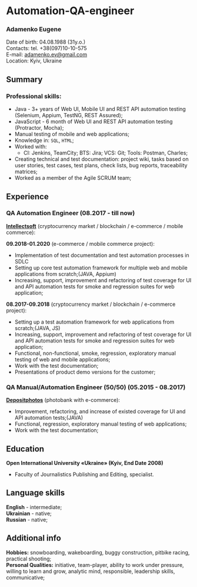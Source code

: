 # Automation-QA-engineer
### Adamenko Eugene
Date of birth: 04.08.1988 (31y.o.)  
Contacts: tel. +38(097)10-10-575  
E-mail: adamenko.ev@gmail.com  
Location: Kyiv, Ukraine  

## Summary
### Professional skills: 
* Java - 3+ years of Web UI, Mobile UI and REST API automation testing (Selenium, Appium, TestNG, REST Assured);
* JavaScript - 6 month of Web UI and REST API automation testing (Protractor, Mocha);
* Manual testing of mobile and web applications;
* Knowledge in: `SQL`, `HTML`;
* Worked with:
  * CI: Jenkins, TeamCity;  BTS: Jira;  VCS: Git;  Tools: Postman, Charles;
* Creating technical and test documentation: project wiki, tasks based on user stories, test cases, test plans, check lists, bug reports, traceability matrices;
* Worked as a member of the Agile SCRUM team;

## Experience
### QA Automation Engineer (08.2017 - till now)  
[**Intellectsoft**](https://www.intellectsoft.net/) (cryptocurrency market / blockchain / e-commerce / mobile commerce):

**09.2018-01.2020** (e-commerce / mobile commerce project):

  * Implementation of test documentation and test automation processes in SDLC
  * Setting up core test automation framework for multiple web and mobile applications from scratch;(JAVA, Appium)
  * Increasing, support, improvement and refactoring of test coverage for UI and API automation tests for smoke and regression suites for web application;

**08.2017-09.2018** (cryptocurrency market / blockchain / e-commerce project):

  * Setting up a test automation framework for web applications from scratch;(JAVA, JS)
  * Increasing, support, improvement and refactoring of test coverage for UI and API automation tests for smoke and regression suites for web application;
  * Functional, non-functional, smoke, regression, exploratory manual testing of web and mobile applications;
  * Work with the test documentation;
  * Presentations of product demo versions for the customer;

### QA Manual/Automation Engineer (50/50) (05.2015 - 08.2017)  
[**Depositphotos**](https://depositphotos.com/) (photobank with e-commerce):

  * Improvement, refactoring, and increase of existed coverage for UI and API automation tests;(JAVA)
  * Functional, regression, exploratory manual testing of web applications;
  * Work with the test documentation;

## Education
**Open International University «Ukraine» (Kyiv, End Date 2008)**

* Faculty of Journalistics Publishing and Editing, specialist.

## Language skills
**English** - intermediate;  
**Ukrainian** - native;  
**Russian** - native;  

## Additional info
**Hobbies:** snowboarding, wakeboarding, buggy construction, pitbike racing, practical shooting;  
**Personal Qualities:** initiative, team-player, ability to work under pressure, willing to learn and grow, analytic mind, responsible, leadership skills, communicative;
